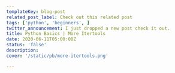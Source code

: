 ```yaml
---
templateKey: blog-post
related_post_label: Check out this related post
tags: ['python', 'beginners', ]
twitter_announcement: I just dropped a new post check it out.
title: Python Basics | More Itertools
date: 2020-06-11T05:00:00Z
status: 'false'
description:
cover: '/static/pb/more-itertools.png'

---
```


<!--
<p style='text-align: center'>
<a href='https://waylonwalker.com/more-itertools'>
  <img
    style='width:500px; max-width:80%; margin: auto;'
    src="https://images.waylonwalker.com/more-itertools.png"
    alt="Read more from the Python Basics | More Itertools article"
  />
  </a>
</p>

-->
